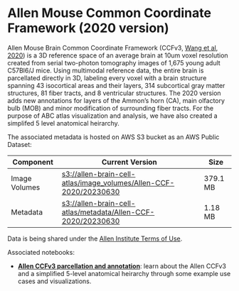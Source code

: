 # Allen Mouse Common Coordinate Framework (2020 version)
Allen Mouse Brain Common Coordinate Framework (CCFv3, [Wang et al, 2020](https://doi.org/10.1016/j.cell.2020.04.007)) is a 3D reference space of an average brain at 10um voxel resolution created from serial two-photon tomography images of 1,675 young adult C57Bl6/J mice. Using multimodal reference data, the entire brain is parcellated directly in 3D, labeling every voxel with a brain structure spanning 43 isocortical areas and their layers, 314 subcortical gray matter structures, 81 fiber tracts, and 8 ventricular structures. The 2020 version adds new annotations for layers of the Ammon’s horn (CA), main olfactory bulb (MOB) and minor modification of surrounding fiber tracts. For the purpose of ABC atlas visualization and analysis, we have also created a simplifed 5 level anatomical heirarchy.

The associated metadata is hosted on AWS S3 bucket as an AWS Public Dataset:

| Component | Current Version | Size |
|---|--|--|
| Image Volumes | [s3://allen-brain-cell-atlas/image_volumes/Allen-CCF-2020/20230630](https://allen-brain-cell-atlas.s3.us-west-2.amazonaws.com/index.html#image_volumes/Allen-CCF-2020/20230630/) | 379.1 MB |
| Metadata | [s3://allen-brain-cell-atlas/metadata/Allen-CCF-2020/20230630](https://allen-brain-cell-atlas.s3.us-west-2.amazonaws.com/index.html#metadata/Allen-CCF-2020/20230630/) | 1.18 MB |

Data is being shared under the [Allen Institute Terms of Use](https://alleninstitute.org/terms-of-use/).

Associated notebooks:
* [**Allen CCFv3 parcellation and annotation**](../notebooks/ccf_and_parcellation_annotation_tutorial.ipynb): learn about the Allen CCFv3 and a simplified 5-level anatomical heirarchy through some example use cases and visualizations.
